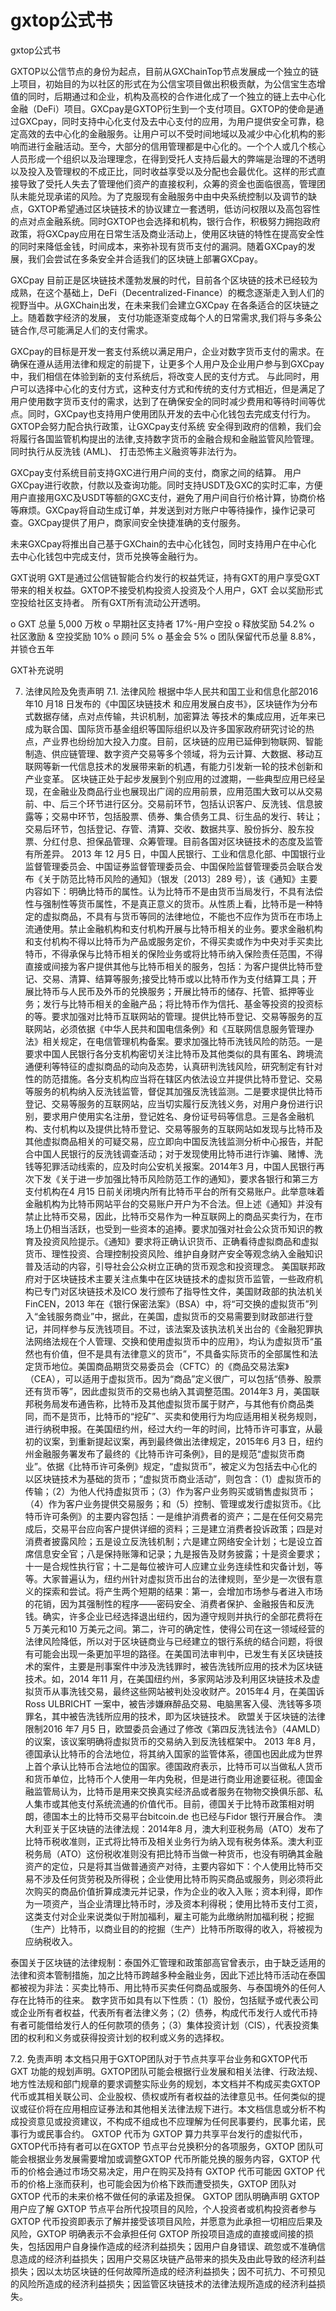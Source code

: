 # gxtop公式书
gxtop公式书

GXTOP以公信节点的身份为起点，目前从GXChainTop节点发展成一个独立的链上项目，初始目的为以社区的形式在为公信宝项目做出积极贡献，为公信宝生态增值的同时，后期通过和企业，机构及高校的合作进化成了一个独立的链上去中心化金融（DeFi）项目。GXCpay是GXTOP衍生到一个支付项目。GXTOP的使命是通过GXCpay，同时支持中心化支付及去中心支付的应用，为用户提供安全可靠，稳定高效的去中心化的金融服务。让用户可以不受时间地域以及减少中心化机构的影响而进行金融活动。至今，大部分的信用管理都是中心化的。一个个人或几个核心人员形成一个组织以及治理理念，在得到受托人支持后最大的弊端是治理的不透明以及投入及管理权的不成正比，同时收益享受以及分配也会最优化。这样的形式直接导致了受托人失去了管理他们资产的直接权利，众筹的资金也面临很高，管理团队未能兑现承诺的风险。为了克服现有金融服务中由中央系统控制以及调节的缺点，GXTOP希望通过区块链技术的协议建立一套透明，低访问权限以及高包容性的点对点金融系统。同时GXTOP也会选择和机构，银行合作，积极努力拥抱政府政策，将GXCpay应用在日常生活及商业活动上，使用区块链的特性在提高安全性的同时来降低金钱，时间成本，来弥补现有货币支付的漏洞。随着GXCpay的发展，我们会尝试在多条安全并合适我们的区块链上部署GXCpay。

GXCpay
目前正是区块链技术蓬勃发展的时代，目前各个区块链的技术已经较为成熟，在这个基础上，DeFi（Decentralized-Finance）的概念逐渐走入到人们的视野当中。从GXChain出发，在未来我们会建立GXCpay 在各条适合的区块链之上。随着数字经济的发展， 支付功能逐渐变成每个人的日常需求,我们将与多条公链合作,尽可能满足人们的支付需求。


GXCpay的目标是开发一套支付系统以满足用户，企业对数字货币支付的需求。在确保在遵从适用法律和规定的前提下，让更多个人用户及企业用户参与到GXCpay中，我们相信在体验到新的支付系统后，将改变人民的支付方式。 与此同时，用户可以选择中心化的支付方式，这种支付方式和传统的支付方式相近，但是满足了用户使用数字货币支付的需求，达到了在确保安全的同时减少费用和等待时间等优点。同时，GXCpay也支持用户使用团队开发的去中心化钱包去完成支付行为。 GXTOP会努力配合执行政策，让GXCpay支付系统 安全得到政府的信赖，我们会将履行各国监管机构提出的法律,支持数字货币的金融合规和金融监管风险管理。同时执行从反洗钱 (AML)、 打击恐怖主义融资等非法行为。

GXCpay支付系统目前支持GXC进行用户间的支付，商家之间的结算。 用户GXCpay进行收款，付款以及查询功能。同时支持USDT及GXC的实时汇率，方便用户直接用GXC及USDT等额的GXC支付，避免了用户间自行价格计算，协商价格等麻烦。GXCpay将自动生成订单，并发送到对方账户中等待操作，操作记录可查。GXCpay提供了用户，商家间安全快捷准确的支付服务。

未来GXCpay将推出自己基于GXChain的去中心化钱包，同时支持用户在中心化
去中心化钱包中完成支付，货币兑换等金融行为。

GXT说明
GXT是通过公信链智能合约发行的权益凭证，持有GXT的用户享受GXT带来的相关权益。GXTOP不接受机构投资人投资及个人用户，GXT
会以奖励形式空投给社区支持者。 所有GXT所有流动公开透明。

o	GXT 总量 5,000 万枚
o	早期社区支持者 17%-用户空投
o	释放奖励 54.2%
o	社区激励 & 空投奖励 10%
o	顾问 5%
o	基金会 5%
o	团队保留代币总量 8.8%，并锁仓五年



GXT补充说明

7.    法律风险及免责声明
7.1.  法律风险
根据中华人民共和国工业和信息化部2016 年10 月18 日发布的《中国区块链技术
和应用发展白皮书》，区块链作为分布式数据存储，点对点传输，共识机制，加密算法
等技术的集成应用，近年来已成为联合国、国际货币基金组织等国际组织以及许多国家政府研究讨论的热点，产业界也纷纷加大投入力度。目前，区块链的应用已延伸到物联网、智能制造、供应链管理、数字资产交易等多个领域，将为云计算、大数据、移动互联网等新一代信息技术的发展带来新的机遇，有能力引发新一轮的技术创新和产业变革。
区块链正处于起步发展到个别应用的过渡期，一些典型应用已经呈现，在金融业及商品行业也展现出广阔的应用前景，应用范围大致可以从交易前、中、后三个环节进行区分。交易前环节，包括认识客户、反洗钱、信息披露等；交易中环节，包括股票、债券、集合债务工具、衍生品的发行、转让；交易后环节，包括登记、存管、清算、交收、数据共享、股份拆分、股东投票、分红付息、担保品管理、众筹管理。目前各国对区块链技术的态度及监管有所差异。
2013 年 12 月5 日，中国人民银行、工业和信息化部、中国银行业监督管理委员会、中国证券监督管理委员会、中国保险监督管理委员会联合发布《关于防范比特币风险的通知》（银发〔2013〕289 号），该《通知》主要内容如下：明确比特币的属性。认为比特币不是由货币当局发行，不具有法偿性与强制性等货币属性，不是真正意义的货币。从性质上看，比特币是一种特定的虚拟商品，不具有与货币等同的法律地位，不能也不应作为货币在市场上流通使用。禁止金融机构和支付机构开展与比特币相关的业务。要求金融机构和支付机构不得以比特币为产品或服务定价，不得买卖或作为中央对手买卖比特币，不得承保与比特币相关的保险业务或将比特币纳入保险责任范围，不得直接或间接为客户提供其他与比特币相关的服务，包括：为客户提供比特币登记、交易、清算、结算等服务;接受比特币或以比特币作为支付结算工具；开展比特币与人民币及外币的兑换服务；开展比特币的储存、托管、抵押等业务；发行与比特币相关的金融产品；将比特币作为信托、基金等投资的投资标的等。要求加强对比特币互联网站的管理。提供比特币登记、交易等服务的互联网站，必须依据《中华人民共和国电信条例》和《互联网信息服务管理办法》相关规定，在电信管理机构备案。要求加强比特币洗钱风险的防范。一是要求中国人民银行各分支机构密切关注比特币及其他类似的具有匿名、跨境流通便利等特征的虚拟商品的动向及态势，认真研判洗钱风险，研究制定有针对性的防范措施。各分支机构应当将在辖区内依法设立并提供比特币登记、交易等服务的机构纳入反洗钱监管，督促其加强反洗钱监测。二是要求提供比特币登记、交易等服务的互联网站，应当切实履行反洗钱义务，对用户身份进行识别，要求用户使用实名注册，登记姓名、身份证号码等信息。三是各金融机构、支付机构以及提供比特币登记、交易等服务的互联网站如发现与比特币及其他虚拟商品相关的可疑交易，应立即向中国反洗钱监测分析中心报告，并配合中国人民银行的反洗钱调查活动；对于发现使用比特币进行诈骗、赌博、洗钱等犯罪活动线索的，应及时向公安机关报案。2014年3 月，中国人民银行再次下发《关于进一步加强比特币风险防范工作的通知》，要求各银行和第三方支付机构在4 月15 日前关闭境内所有比特币平台的所有交易账户。此举意味着金融机构为比特币网站平台的交易账户开户为不合法。但上述《通知》并没有禁止比特币交易，因此，比特币交易作为一种互联网上的商品买卖行为，在市场上仍相当活跃，也受到一些资本的追捧。要求加强对社会公众货币知识的教育及投资风险提示。《通知》要求将正确认识货币、正确看待虚拟商品和虚拟货币、理性投资、合理控制投资风险、维护自身财产安全等观念纳入金融知识普及活动的内容，引导社会公众树立正确的货币观念和投资理念。
美国联邦政府对于区块链技术主要关注点集中在区块链技术的虚拟货币监管，一些政府机构已专门对区块链技术及ICO 发行颁布了指导性文件，美国财政部的执法机关FinCEN，2013 年在《银行保密法案》（BSA）中，将“可交换的虚拟货币”列入“金钱服务商业”中，据此，在美国，虚拟货币的交易需要到财政部进行登记，并同样参与反洗钱项目。不过，该法案及该执法机关出台的《金融犯罪执法网络法规在个人管理、交换和使用虚拟货币中的应用》，均认为虚拟货币“虽然也有价值，但不是具有法律意义的货币”，不具备实际货币的全部属性和法定货币地位。美国商品期货交易委员会（CFTC）的《商品交易法案》（CEA），可以适用于虚拟货币。因为“商品”定义很广，可以包括“债券、股票还有货币等”，因此虚拟货币的交易也纳入其调整范围。2014年3 月，美国联邦税务局发布通告称，比特币及其他虚拟货币属于财产，与其他有价商品类同，而不是货币，比特币的“挖矿”、买卖和使用行为均应适用相关税务规则，进行纳税申报。在美国纽约州，经过大约一年的时间，比特币许可事宜，从最初的议案，到重新提起议案，再到最终做出法律规定，2015年6 月3 日，纽约州金融服务署发布了最终的《比特币许可条例》，目的是规范“虚拟货币商业”。依据《比特币许可条例》规定，“虚拟货币”，被定义为包括去中心化的以区块链技术为基础的货币；“虚拟货币商业活动”，则包含：（1）虚拟货币的传输；（2）为他人代持虚拟货币；（3）作为客户业务购买或销售虚拟货币；（4）作为客户业务提供交易服务；和（5）控制、管理或发行虚拟货币。《比特币许可条例》的主要内容包括：一是维护消费者的资产；二是在任何交易完成后，交易平台应向客户提供详细的资料；三是建立消费者投诉政策；四是对消费者披露风险；五是设立反洗钱机制；六是建立网络安全计划；七是设立首席信息安全官；八是保持账簿和记录；九是报告及财务披露；十是资金要求；十一是合规性执行官；十二是每位被许可人应建立业务连续性和灾备计划，等等。大家普遍认为，纽约州针对虚拟货币出台的法律规则，至少是一次很有意义的探索和尝试。将产生两个短期的结果：第一，会增加市场参与者进入市场的花销，因为其强制性的程序——密码安全、消费者保护、金融报告和反洗钱。确实，许多企业已经选择退出纽约，因为遵守规则并执行的全部花费将在5 万美元和10 万美元之间。第二，许可的确定性，使得公司在这一领域经营的法律风险降低，所以对于区块链商业与已经建立的银行系统的结合问题，将很有可能会出现一条更加平坦的路径。在美国司法审判中，已发生有关区块链技术的案件，主要是刑事案件中涉及洗钱罪时，被告洗钱所应用的技术为区块链技术。如，2014 年11 月，在美国纽约州，多家网站涉及利用区块链技术及虚拟货币从事洗钱交易，最终这些网站被判处没收财产。2015年4 月，在美国诉Ross ULBRICHT 一案中，被告涉嫌麻醉品交易、电脑黑客入侵、洗钱等多项罪名，其中被告洗钱所应用的技术，即为区块链技术。
欧盟关于区块链的法律限制2016 年7 月5 日，欧盟委员会通过了修改《第四反洗钱法令》（4AMLD）的议案，该议案明确将虚拟货币的交易纳入到反洗钱框架中。
2013 年8 月，德国承认比特币的合法地位，将其纳入国家的监管体系，德国也因此成为世界上首个承认比特币合法地位的国家。德国政府表示，比特币可以当做私人货币和货币单位，比特币个人使用一年内免税，但是进行商业用途要征税。德国金融监管局认为，比特币是用来交换真实经济品或者服务在物物交换俱乐部、私人集市或其他支付系统流通的价值代币。目前，德国关于比特币政策相对明朗，德国本土的比特币交易平台bitcoin.de 也已经与Fidor 银行开展合作。
澳大利亚关于区块链的法律法规：2014年8 月，澳大利亚税务局（ATO）发布了比特币税收准则，正式将比特币及相关业务行为纳入现有税务体系。澳大利亚税务局（ATO）这份税收准则没有把比特币当做一种货币，也没有明确其金融资产的定位，只是将其当做普通资产对待，主要内容如下：个人使用比特币交易不涉及任何货劳税及所得税；企业使用比特币购买商品或服务，则必须将此次购买的商品价值折算成澳元并记录，作为企业的收入入账；资本利得，即作为一项资产，当企业清理比特币时，涉及资本利得税；使用比特币支付工资，这类支付对企业来说类似于附加福利，雇主可能为此缴纳附加福利税；挖掘（生产）比特币，以商业目的的挖掘（生产）比特币所取得的收入，将被视为应纳税收入。

泰国关于区块链的法律规制：泰国外汇管理和政策部高官曾表示，由于缺乏适用的法律和资本管制措施，加之比特币跨越多种金融业务，因此下述比特币活动在泰国都被视为非法：买卖比特币、用比特币买卖任何商品或服务、与泰国境外的任何人存在比特币的往来。
数字货币如具有以下性质：（1）股份，包括赋予或代表公司或企业所有者权益，代表所有者法律义务；（2）债券，构成代币发行人或代币持有者可能借给发行人的任何款项的债务；（3）集体投资计划（CIS），代表投资集团的权利和义务或获得投资计划的权利或义务的选择权。

7.2.  免责声明
本文档只用于GXTOP团队对于节点共享平台业务和GXTOP代币GXT 功能的规划声明。GXTOP团队可能会根据行业发展和相关法律、行政法规、地方性法规和部门规章的要求调整实际业务的规划，本文档并不构成买卖GXTOP代币或其相关联公司、企业股权、债权或所有者权益的法律意见书。任何类似的提议或征价将在应用相应证券法和其他相关法律法规下进行。本文档信息或分析不构成投资意见或投资建议，不构成不组成也不应理解为任何民事要约，民事允诺，民事行为或民事合约。
GXTOP 代币为 GXTOP 算力共享平台发行的虚拟代币，GXTOP代币持有者可以在GXTOP 节点平台兑换积分的各项服务，GXTOP 团队可能会根据业务发展需要增加或调整GXTOP 代币所能兑换的服务内容，GXTOP 代币的价格会通过市场交易决定，用户在购买及持有 GXTOP 代币可能因 GXTOP 代币的价格上涨而获利，也可能会因为价格下跌而遭受损失，GXTOP 团队对 GXTOP 代币的未来价格不做任何的承诺及担保。
GXTOP 团队明确声明 GXTOP 用户应了解 GXTOP 节点平台所代投项目的风险，个人投资者或机构投资者参与 GXTOP 代币投资即表示了解并接受该项目风险，并愿意为此承担一切相应后果及风险，GXTOP 明确表示不会承担任何 GXTOP 所投项目造成的直接或间接的损失，包括因用户自身操作造成的经济利益损失；因用户自身错误、疏忽或不准确信息造成的经济利益损失；因用户交易区块链产品带来的损失及由此导致的经济利益损失；因以太坊区块链的任何故障所造成的经济利益损失；因不可抗力、不可预见的风险所造成的经济利益损失；因监管区块链技术的法律法规所造成的经济利益损失。



